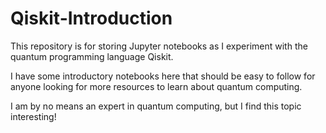 # Qiskit-Introduction

This repository is for storing Jupyter notebooks as I experiment with the quantum programming language Qiskit.

I have some introductory notebooks here that should be easy to follow for anyone looking for more resources to learn about quantum computing.

I am by no means an expert in quantum computing, but I find this topic interesting!
